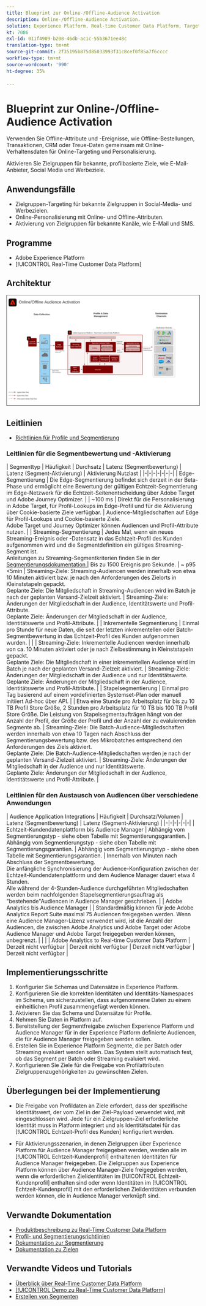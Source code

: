 ```yaml
---
title: Blueprint zur Online-/Offline-Audience Activation
description: Online-/Offline-Audience Activation.
solution: Experience Platform, Real-time Customer Data Platform, Target, Audience Manager, Analytics, Experience Cloud Services, Data Collection
kt: 7086
exl-id: 011f4909-b208-46db-ac1c-55b3671ee48c
translation-type: tm+mt
source-git-commit: 2f35195b875d85033993f31c8cef0f85a7f6cccc
workflow-type: tm+mt
source-wordcount: '990'
ht-degree: 35%

---
```


# Blueprint zur Online-/Offline-Audience Activation

Verwenden Sie Offline-Attribute und -Ereignisse, wie Offline-Bestellungen, Transaktionen, CRM oder Treue-Daten gemeinsam mit Online-Verhaltensdaten für Online-Targeting und Personalisierung.

Aktivieren Sie Zielgruppen für bekannte, profilbasierte Ziele, wie E-Mail-Anbieter, Social Media und Werbeziele.

## Anwendungsfälle

* Zielgruppen-Targeting für bekannte Zielgruppen in Social-Media- und Werbezielen.
* Online-Personalisierung mit Online- und Offline-Attributen.
* Aktivierung von Zielgruppen für bekannte Kanäle, wie E-Mail und SMS.

## Programme

* Adobe Experience Platform
* [!UICONTROL Real-Time Customer Data Platform]

## Architektur

<img src="assets/onoff.svg" alt="Referenzarchitektur für das Konzept der Online-/Offline-Audience Activation" style="border:1px solid #4a4a4a" />

## Leitlinien

* [Richtlinien für Profile und Segmentierung](https://experienceleague.adobe.com/docs/experience-platform/profile/guardrails.html?lang=de)

### Leitlinien für die Segmentbewertung und -Aktivierung

| Segmenttyp | Häufigkeit | Durchsatz | Latenz (Segmentbewertung) | Latenz (Segment-Aktivierung) | Aktivierung Nutzlast |
|-|-|-|-|-|-|-|
| Edge-Segmentierung | Die Edge-Segmentierung befindet sich derzeit in der Beta-Phase und ermöglicht eine Bewertung der gültigen Echtzeit-Segmentierung im Edge-Netzwerk für die Echtzeit-Seitenentscheidung über Adobe Target und Adobe Journey Optimizer. |  | ~100 ms | Direkt für die Personalisierung in Adobe Target, für Profil-Lookups im Edge-Profil und für die Aktivierung über Cookie-basierte Ziele verfügbar. | Audience-Mitgliedschaften auf Edge für Profil-Lookups und Cookie-basierte Ziele.<br>Adobe Target und Journey Optimizer können Audiencen und Profil-Attribute nutzen.  |
| Streaming-Segmentierung | Jedes Mal, wenn ein neues Streaming-Ereignis oder -Datensatz in das Echtzeit-Profil des Kunden aufgenommen wird und die Segmentdefinition ein gültiges Streaming-Segment ist. <br>Anleitungen zu Streaming-Segmentkriterien finden Sie in der  [Segmentierungsdokumentation ](https://experienceleague.adobe.com/docs/experience-platform/segmentation/api/streaming-segmentation.html?lang=de)  | Bis zu 1500 Ereignis pro Sekunde.  | ~ p95 &lt;5min | Streaming-Ziele: Streaming-Audiencen werden innerhalb von etwa 10 Minuten aktiviert bzw. je nach den Anforderungen des Zielorts in Kleinststapeln gepackt.<br>Geplante Ziele: Die Mitgliedschaft in Streaming-Audiencen wird im Batch je nach der geplanten Versand-Zielzeit aktiviert. | Streaming-Ziele: Änderungen der Mitgliedschaft in der Audience, Identitätswerte und Profil-Attribute.<br>Geplante Ziele: Änderungen der Mitgliedschaft in der Audience, Identitätswerte und Profil-Attribute. |
| Inkrementelle Segmentierung | Einmal pro Stunde für neue Daten, die seit der letzten inkrementellen oder Batch-Segmentbewertung in das Echtzeit-Profil des Kunden aufgenommen wurden. |  |  | Streaming-Ziele: Inkrementelle Audiencen werden innerhalb von ca. 10 Minuten aktiviert oder je nach Zielbestimmung in Kleinststapeln gepackt.<br>Geplante Ziele: Die Mitgliedschaft in einer inkrementellen Audience wird im Batch je nach der geplanten Versand-Zielzeit aktiviert. | Streaming-Ziele: Änderungen der Mitgliedschaft in der Audience und nur Identitätswerte.<br>Geplante Ziele: Änderungen der Mitgliedschaft in der Audience, Identitätswerte und Profil-Attribute. |
| Stapelsegmentierung | Einmal pro Tag basierend auf einem vordefinierten Systemset-Plan oder manuell initiiert Ad-hoc über API. |  | Etwa eine Stunde pro Arbeitsplatz für bis zu 10 TB Profil Store Größe, 2 Stunden pro Arbeitsplatz für 10 TB bis 100 TB Profil Store Größe. Die Leistung von Stapelsegmentaufträgen hängt von der Anzahl der Profil, der Größe der Profil und der Anzahl der zu evaluierenden Segmente ab. | Streaming-Ziele: Die Batch-Audience-Mitgliedschaften werden innerhalb von etwa 10 Tagen nach Abschluss der Segmentierungsbewertung bzw. des Mikrobatches entsprechend den Anforderungen des Ziels aktiviert.<br>Geplante Ziele: Die Batch-Audience-Mitgliedschaften werden je nach der geplanten Versand-Zielzeit aktiviert. | Streaming-Ziele: Änderungen der Mitgliedschaft in der Audience und nur Identitätswerte.<br>Geplante Ziele: Änderungen der Mitgliedschaft in der Audience, Identitätswerte und Profil-Attribute. |

### Leitlinien für den Austausch von Audiencen über verschiedene Anwendungen

| Audience Application Integrations | Häufigkeit | Durchsatz/Volumen | Latenz (Segmentbewertung) | Latenz (Segment-Aktivierung) |
|-|-|-|-|-|-|
| Echtzeit-Kundendatenplattform bis Audience Manager | Abhängig vom Segmentierungstyp - siehe oben Tabelle mit Segmentierungsgarantien. | Abhängig vom Segmentierungstyp - siehe oben Tabelle mit Segmentierungsgarantien. | Abhängig vom Segmentierungstyp - siehe oben Tabelle mit Segmentierungsgarantien. | Innerhalb von Minuten nach Abschluss der Segmentbewertung.<br>Die anfängliche Synchronisierung der Audience-Konfiguration zwischen der Echtzeit-Kundendatenplattform und dem Audience Manager dauert etwa 4 Stunden.<br>Alle während der 4-Stunden-Audience durchgeführten Mitgliedschaften werden beim nachfolgenden Stapelsegmentierungsauftrag als &quot;bestehende&quot;Audiencen in Audience Manager geschrieben. |
| Adobe Analytics bis Audience Manager |  | Standardmäßig können für jede Adobe Analytics Report Suite maximal 75 Audiencen freigegeben werden. Wenn eine Audience Manager-Lizenz verwendet wird, ist die Anzahl der Audiencen, die zwischen Adobe Analytics und Adobe Target oder Adobe Audience Manager und Adobe Target freigegeben werden können, unbegrenzt. |  |  |
| Adobe Analytics to Real-time Customer Data Platform | Derzeit nicht verfügbar | Derzeit nicht verfügbar | Derzeit nicht verfügbar | Derzeit nicht verfügbar |





## Implementierungsschritte

1. Konfigurier Sie Schemas und Datensätze in Experience Platform.
1. Konfigurieren Sie die korrekten Identitäten und Identitäts-Namespaces im Schema, um sicherzustellen, dass aufgenommene Daten zu einem einheitlichen Profil zusammengefügt werden können.
1. Aktivieren Sie das Schema und Datensätze für Profile.
1. Nehmen Sie Daten in Platform auf.
1. Bereitstellung der Segmentfreigabe zwischen Experience Platform und Audience Manager für in der Experience Platform definierte Audiencen, die für Audience Manager freigegeben werden sollen.
1. Erstellen Sie in Experience Platform Segmente, die per Batch oder Streaming evaluiert werden sollen. Das System stellt automatisch fest, ob das Segment per Batch oder Streaming evaluiert wird.
1. Konfigurieren Sie Ziele für die Freigabe von Profilattributen Zielgruppenzugehörigkeiten zu gewünschten Zielen.

## Überlegungen bei der Implementierung

* Die Freigabe von Profildaten an Ziele erfordert, dass der spezifische Identitätswert, der vom Ziel in der Ziel-Payload verwendet wird, mit eingeschlossen wird. Jede für ein Zielgruppen-Ziel erforderliche Identität muss in Platform integriert und als Identitätsdatei für das [!UICONTROL Echtzeit-Profil des Kunden] konfiguriert werden.

* Für Aktivierungsszenarien, in denen Zielgruppen über Experience Platform für Audience Manager freigegeben werden, werden alle im [!UICONTROL Echtzeit-Kundenprofil] enthaltenen Identitäten für Audience Manager freigegeben. Die Zielgruppen aus Experience Platform können über Audience Manager-Ziele freigegeben werden, wenn die erforderlichen Zielidentitäten im [!UICONTROL Echtzeit-Kundenprofil] enthalten sind oder wenn Identitäten im [!UICONTROL Echtzeit-Kundenprofil] mit den erforderlichen Zielidentitäten verbunden werden können, die in Audience Manager verknüpft sind.

## Verwandte Dokumentation

* [Produktbeschreibung zu Real-Time Customer Data Platform](https://helpx.adobe.com/de/legal/product-descriptions/real-time-customer-data-platform.html)
* [Profil- und Segmentierungsrichtlinien](https://experienceleague.adobe.com/docs/experience-platform/profile/guardrails.html?lang=en)
* [Dokumentation zur Segmentierung](https://experienceleague.adobe.com/docs/experience-platform/segmentation/api/streaming-segmentation.html)
* [Dokumentation zu Zielen](https://experienceleague.adobe.com/docs/experience-platform/destinations/catalog/overview.html?lang=de)

## Verwandte Videos und Tutorials

* [Überblick über Real-Time Customer Data Platform](https://experienceleague.adobe.com/docs/platform-learn/tutorials/application-services/rtcdp/understanding-the-real-time-customer-data-platform.html?lang=de)
* [[!UICONTROL Demo zu Real-Time Customer Data Platform]](https://experienceleague.adobe.com/docs/platform-learn/tutorials/application-services/rtcdp/demo.html?lang=de)
* [Erstellen von Segmenten](https://experienceleague.adobe.com/docs/platform-learn/tutorials/segments/create-segments.html?lang=de)
